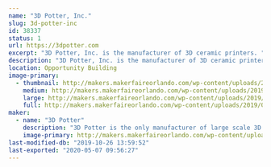 ```yaml
---
name: "3D Potter, Inc."
slug: 3d-potter-inc
id: 38337
status: 1
url: https://3dpotter.com
excerpt: "3D Potter, Inc. is the manufacturer of 3D ceramic printers. "
description: "3D Potter, Inc. is the manufacturer of 3D ceramic printers. During the Makerfaire we will be printing with water-based clay."
location: Opportunity Building
image-primary:
  - thumbnail: http://makers.makerfaireorlando.com/wp-content/uploads/2019/09/cover-150x150.jpg
    medium: http://makers.makerfaireorlando.com/wp-content/uploads/2019/09/cover-300x181.jpg
    large: http://makers.makerfaireorlando.com/wp-content/uploads/2019/09/cover-1024x619.jpg
    full: http://makers.makerfaireorlando.com/wp-content/uploads/2019/09/cover.jpg
maker:
  - name: "3D Potter"
    description: "3D Potter is the only manufacturer of large scale 3D printers exclusive for clay/ceramics."
    image-primary: http://makers.makerfaireorlando.com/wp-content/uploads/2019/09/3DPotter_Logo_Color-1024x336.jpg
last-modified-db: "2019-10-26 13:59:52"
last-exported: "2020-05-07 09:56:27"
---
```

